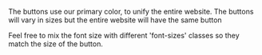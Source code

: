 The buttons use our primary color, to unify the entire website. The buttons will vary in sizes but the entire website will have the same button

Feel free to mix the font size with different 'font-sizes' classes so they match the size of the button.
